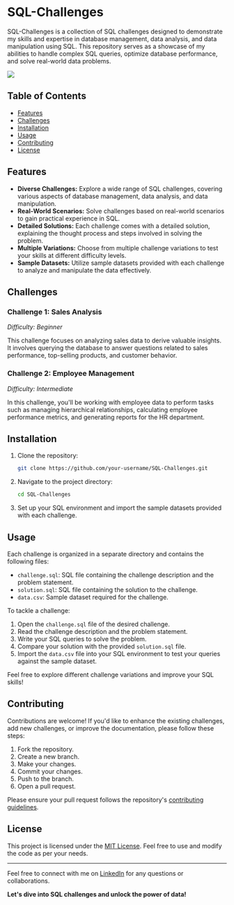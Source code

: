 # SQL-Challenges

SQL-Challenges is a collection of SQL challenges designed to demonstrate my skills and expertise in database management, data analysis, and data manipulation using SQL. This repository serves as a showcase of my abilities to handle complex SQL queries, optimize database performance, and solve real-world data problems.

<a href="https://www.buymeacoffee.com/TAggData"><img src="https://img.buymeacoffee.com/button-api/?text=Buy me a beer&emoji=🍺&slug=TAggData&button_colour=FFDD00&font_colour=000000&font_family=Cookie&outline_colour=000000&coffee_colour=ffffff" /></a>

## Table of Contents
- [Features](#features)
- [Challenges](#challenges)
- [Installation](#installation)
- [Usage](#usage)
- [Contributing](#contributing)
- [License](#license)

## Features

- **Diverse Challenges:** Explore a wide range of SQL challenges, covering various aspects of database management, data analysis, and data manipulation.
- **Real-World Scenarios:** Solve challenges based on real-world scenarios to gain practical experience in SQL.
- **Detailed Solutions:** Each challenge comes with a detailed solution, explaining the thought process and steps involved in solving the problem.
- **Multiple Variations:** Choose from multiple challenge variations to test your skills at different difficulty levels.
- **Sample Datasets:** Utilize sample datasets provided with each challenge to analyze and manipulate the data effectively.

## Challenges

### Challenge 1: Sales Analysis
*Difficulty: Beginner*

This challenge focuses on analyzing sales data to derive valuable insights. It involves querying the database to answer questions related to sales performance, top-selling products, and customer behavior.

### Challenge 2: Employee Management
*Difficulty: Intermediate*

In this challenge, you'll be working with employee data to perform tasks such as managing hierarchical relationships, calculating employee performance metrics, and generating reports for the HR department.

## Installation

1. Clone the repository:

   ```bash
   git clone https://github.com/your-username/SQL-Challenges.git
   ```

2. Navigate to the project directory:

   ```bash
   cd SQL-Challenges
   ```

3. Set up your SQL environment and import the sample datasets provided with each challenge.

## Usage

Each challenge is organized in a separate directory and contains the following files:

- `challenge.sql`: SQL file containing the challenge description and the problem statement.
- `solution.sql`: SQL file containing the solution to the challenge.
- `data.csv`: Sample dataset required for the challenge.

To tackle a challenge:

1. Open the `challenge.sql` file of the desired challenge.
2. Read the challenge description and the problem statement.
3. Write your SQL queries to solve the problem.
4. Compare your solution with the provided `solution.sql` file.
5. Import the `data.csv` file into your SQL environment to test your queries against the sample dataset.

Feel free to explore different challenge variations and improve your SQL skills!

## Contributing

Contributions are welcome! If you'd like to enhance the existing challenges, add new challenges, or improve the documentation, please follow these steps:

1. Fork the repository.
2. Create a new branch.
3. Make your changes.
4. Commit your changes.
5. Push to the branch.
6. Open a pull request.

Please ensure your pull request follows the repository's [contributing guidelines](CONTRIBUTING.md).

## License

This project is licensed under the [MIT License](LICENSE). Feel free to use and modify the code as per your needs.

---

Feel free to connect with me on [LinkedIn](https://www.linkedin.com/in/your-name) for any questions or collaborations.

**Let's dive into SQL challenges and unlock the power of data!**
